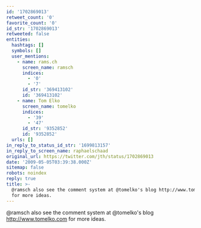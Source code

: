 ```yaml
---
id: '1702869013'
retweet_count: '0'
favorite_count: '0'
id_str: '1702869013'
retweeted: false
entities:
  hashtags: []
  symbols: []
  user_mentions:
    - name: rams.ch
      screen_name: ramsch
      indices:
        - '0'
        - '7'
      id_str: '369413102'
      id: '369413102'
    - name: Tom Elko
      screen_name: tomelko
      indices:
        - '39'
        - '47'
      id_str: '9352852'
      id: '9352852'
  urls: []
in_reply_to_status_id_str: '1699813157'
in_reply_to_screen_name: raphaelschaad
original_url: https://twitter.com/jth/status/1702869013
date: '2009-05-05T03:39:38.000Z'
sitemap: false
robots: noindex
reply: true
title: >-
  @ramsch also see the comment system at @tomelko's blog http://www.tomelko.com
  for more ideas.
---
```


@ramsch also see the comment system at @tomelko's blog http://www.tomelko.com for more ideas.